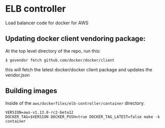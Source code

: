 # ELB controller
Load balancer code for docker for AWS

## Updating docker client vendoring package:
At the top level directory of the repo, run this:

```
$ govendor fetch github.com/docker/docker/client
```
this will fetch the latest docker/docker client package and updates the vendor.json

## Building images

Inside of the `aws/dockerfiles/elb-controller/container` directory.

```
VERSION=aws-v1.13.0-rc2-beta12
DOCKER_TAG=$VERSION DOCKER_PUSH=true DOCKER_TAG_LATEST=false make -k container
```
